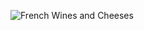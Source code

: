 

![French Wines and Cheeses]( https://heritage-happenings.github.io/Blog/2025/07-july/2025-07-04-French-Wine-and-Cheese/french_wine_cheese_flyer.png )
